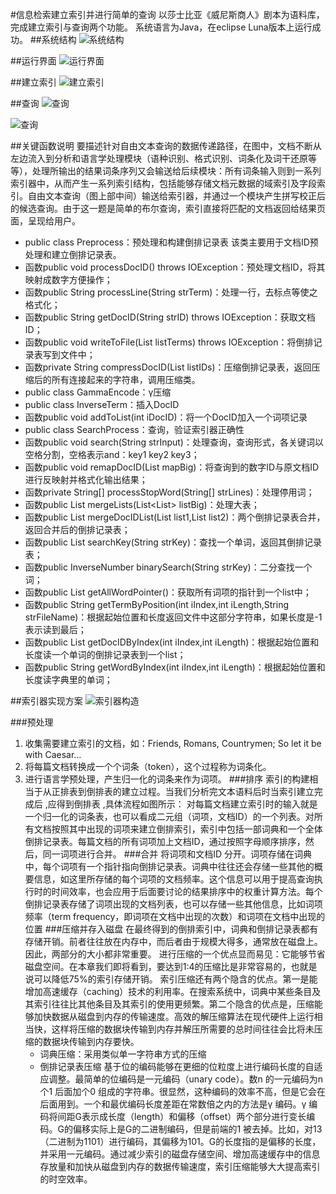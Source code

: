 #信息检索建立索引并进行简单的查询
以莎士比亚《威尼斯商人》剧本为语料库，完成建立索引与查询两个功能。
系统语言为Java，在eclipse Luna版本上运行成功。
##系统结构
![系统结构](http://cl.ly/image/1G3p1s0X1T1F/Image%202015-06-22%20at%204.26.18%20%E4%B8%8B%E5%8D%88.png)

##运行界面
![运行界面](http://f.cl.ly/items/201I0N1b0Z2C0S2g2y3n/捕获14.PNG)

##建立索引
![建立索引](http://cl.ly/image/1O1U3X3Y1U3p/%E6%8D%95%E8%8E%B711.PNG)

##查询
![查询](http://cl.ly/image/2T1e0z3j0K2T/%E6%8D%95%E8%8E%B712.PNG)

![查询](http://cl.ly/image/2u1W1X0z141L/%E6%8D%95%E8%8E%B713.PNG)

##关键函数说明
要描述针对自由文本查询的数据传递路径，在图中，文档不断从左边流入到分析和语言学处理模块（语种识别、格式识别、词条化及词干还原等等），处理所输出的结果词条序列又会输送给后续模块：所有词条输入则到一系列索引器中，从而产生一系列索引结构，包括能够存储文档元数据的域索引及字段索引。自由文本查询（图上部中间）输送给索引器，并通过一个模块产生拼写校正后的候选查询。由于这一题是简单的布尔查询，索引直接将匹配的文档返回给结果页面，呈现给用户。

* public class Preprocess：预处理和构建倒排记录表
该类主要用于文档ID预处理和建立倒排记录表。
* 函数public void processDocID() throws IOException：预处理文档ID，将其映射成数字方便操作；
* 函数public String processLine(String strTerm)：处理一行，去标点等使之格式化；
* 函数public String getDocID(String strID) throws IOException：获取文档ID；
* 函数public void writeToFile(List<InverseTerm> listTerms) throws IOException：将倒排记录表写到文件中；
* 函数private String compressDocID(List<Integer> listIDs)：压缩倒排记录表，返回压缩后的所有连接起来的字符串，调用压缩类。
* public class GammaEncode：γ压缩
* public class InverseTerm：插入DocID
* 函数public void addToList(int iDocID)：将一个DocID加入一个词项记录
* public class SearchProcess：查询，验证索引器正确性
* 函数public void search(String strInput)：处理查询，查询形式，各关键词以空格分割，空格表示and：key1 key2 key3；
* 函数public void remapDocID(List<Integer> mapBig)：将查询到的数字ID与原文档ID进行反映射并格式化输出结果；
* 函数private String[] processStopWord(String[] strLines)：处理停用词；
* 函数public List<Integer> mergeLists(List<List<Integer>> listBig)：处理大表；
* 函数public List<Integer> mergeDocIDList(List<Integer> list1,List<Integer> list2)：两个倒排记录表合并，返回合并后的倒排记录表；
* 函数public List<Integer> searchKey(String strKey)：查找一个单词，返回其倒排记录表；
* 函数public InverseNumber binarySearch(String strKey)：二分查找一个词；
* 函数public  List<InverseNumber> getAllWordPointer()：获取所有词项的指针到一个list中；
* 函数public String getTermByPosition(int iIndex,int iLength,String strFileName)：根据起始位置和长度返回文件中这部分字符串，如果长度是-1表示读到最后；
* 函数public List<Integer> getDocIDByIndex(int iIndex,int iLength)：根据起始位置和长度读一个单词的倒排记录表到一个list；
* 函数public String getWordByIndex(int iIndex,int iLength)：根据起始位置和长度读字典里的单词；

##索引器实现方案
![索引器构造](http://cl.ly/image/1J3Z1z1s0A1b/0B8F867E-8130-46FF-81F2-025BC96D0A0F.jpeg)

###预处理
1. 收集需要建立索引的文档，如：Friends, Romans, Countrymen; So let it be with Caesar…
2. 将每篇文档转换成一个个词条（token），这个过程称为词条化。
3. 进行语言学预处理，产生归一化的词条来作为词项。
###排序
索引的构建相当于从正排表到倒排表的建立过程。当我们分析完文本语料后时当索引建立完成后 ,应得到倒排表 ,具体流程如图所示：
对每篇文档建立索引时的输入就是一个归一化的词条表，也可以看成二元组（词项，文档ID）的一个列表。对所有文档按照其中出现的词项来建立倒排索引，索引中包括一部词典和一个全体倒排记录表。每篇文档的所有词项加上文档ID，通过按照字母顺序排序，然后，同一词项进行合并。
###合并
将词项和文档ID 分开。词项存储在词典中，每个词项有一个指针指向倒排记录表。词典中往往还会存储一些其他的概要信息，如这里所存储的每个词项的文档频率。这个信息可以用于提高查询执行时的时间效率，也会应用于后面要讨论的结果排序中的权重计算方法。每个倒排记录表存储了词项出现的文档列表，也可以存储一些其他信息，比如词项频率（term frequency，即词项在文档中出现的次数）和词项在文档中出现的位置
###压缩并存入磁盘
在最终得到的倒排索引中，词典和倒排记录表都有存储开销。前者往往放在内存中，而后者由于规模大得多，通常放在磁盘上。因此，两部分的大小都非常重要。
进行压缩的一个优点显而易见：它能够节省磁盘空间。在本章我们即将看到，要达到1∶4的压缩比是非常容易的，也就是说可以降低75%的索引存储开销。
索引压缩还有两个隐含的优点。第一是能增加高速缓存（caching）技术的利用率。在搜索系统中，词典中某些条目及其索引往往比其他条目及其索引的使用更频繁。第二个隐含的优点是，压缩能够加快数据从磁盘到内存的传输速度。高效的解压缩算法在现代硬件上运行相当快，这样将压缩的数据块传输到内存并解压所需要的总时间往往会比将未压缩的数据块传输到内存要快。
	* 词典压缩：采用类似单一字符串方式的压缩
	* 倒排记录表压缩
	基于位的编码能够在更细的位粒度上进行编码长度的自适应调整。最简单的位编码是一元编码（unary code）。数n 的一元编码为n 个1 后面加个0 组成的字符串。很显然，这种编码的效率不高，但是它会在后面用到。一个和最优编码长度差距在常数倍之内的方法是γ 编码。γ 编码将间距G表示成长度（length）和偏移（offset）两个部分进行变长编码。G的偏移实际上是G的二进制编码，但是前端的1 被去掉。比如，对13（二进制为1101）进行编码，其偏移为101。G的长度指的是偏移的长度，并采用一元编码。通过减少索引的磁盘存储空间、增加高速缓存中的信息存放量和加快从磁盘到内存的数据传输速度，索引压缩能够大大提高索引的时空效率。
